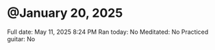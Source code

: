 # @January 20, 2025

Full date: May 11, 2025 8:24 PM
Ran today: No
Meditated: No
Practiced guitar: No